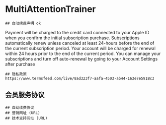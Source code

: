 # MultiAttentionTrainer

	## 自动续费声明 ok
  Payment will be charged to the credit card connected to your Apple ID when you confirm the initial subscription purchase. Subscriptions automatically renew unless canceled at least 24-hours before the end of the current subscription period. Your account will be charged for renewal within 24 hours prior to the end of the current period. You can manage your subscriptions and turn off auto-renewal by going to your Account Settings after purchase
  
	## 隐私政策 
	https://www.termsfeed.com/live/8ad323f7-aafa-4503-ab44-163e7e5918c3
	
  ## 会员服务协议
	## 自动续费协议
	## 营销网址 (URL)
	## 技术支持网址 (URL)
  
  
